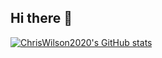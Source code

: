 ## Hi there 👋

<!--
**chriswilson2020/chriswilson2020** is a ✨ _special_ ✨ repository because its `README.md` (this file) appears on your GitHub profile.

Here are some ideas to get you started:

- 🔭 I’m currently working on ...
- 🌱 I’m currently learning ...
- 👯 I’m looking to collaborate on ...
- 🤔 I’m looking for help with ...
- 💬 Ask me about ...
- 📫 How to reach me: ...
- 😄 Pronouns: ...
- ⚡ Fun fact: ...
-->

[![ChrisWilson2020's GitHub stats](https://github-readme-stats.vercel.app/api?username=chriswilson2020)](https://github.com/anuraghazra/github-readme-stats)
